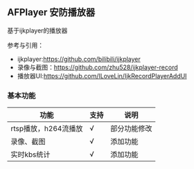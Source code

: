 ## AFPlayer 安防播放器

基于ijkplayer的播放器

参考与引用：

- ijkplayer:https://github.com/bilibili/ijkplayer
- 录像与截图：https://github.com/zhu528/ijkplayer-record
- 播放器UI:https://github.com/ILoveLin/IjkRecordPlayerAddUI

### 基本功能

| 功能                 | 支持 | 说明         |
| -------------------- | ---- | ------------ |
| rtsp播放，h264流播放 | √    | 部分功能修改 |
| 录像、截图           | √    | 添加功能     |
| 实时kbs统计          | √    | 添加功能     |

